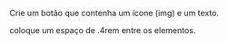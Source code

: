 Crie um botão que contenha um ícone (img) e um texto.

coloque um espaço de .4rem entre os elementos.